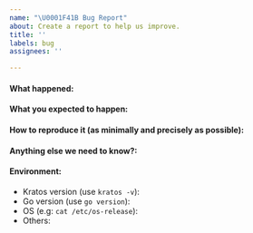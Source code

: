 ```yaml
---
name: "\U0001F41B Bug Report"
about: Create a report to help us improve.
title: ''
labels: bug
assignees: ''

---
```


<!--
Please answer these questions before submitting your issue. Thanks!
For questions please use one of our forums: https://go-kratos.dev/docs/getting-started/faq
-->
#### What happened:

#### What you expected to happen:

#### How to reproduce it (as minimally and precisely as possible):

#### Anything else we need to know?:

#### Environment:
- Kratos version (use `kratos -v`):
- Go version (use `go version`):
- OS (e.g: `cat /etc/os-release`):
- Others:
